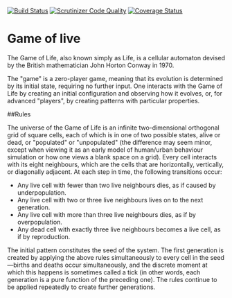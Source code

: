 [![Build Status](https://travis-ci.org/dariuszwrzesien/DwrGameOfLive-PHP.svg?branch=master)](https://travis-ci.org/dariuszwrzesien/DwrGameOfLive-PHP)
[![Scrutinizer Code Quality](https://scrutinizer-ci.com/g/dariuszwrzesien/DwrGameOfLive-PHP/badges/quality-score.png?b=master)](https://scrutinizer-ci.com/g/dariuszwrzesien/DwrGameOfLive-PHP/?branch=master)
[![Coverage Status](https://coveralls.io/repos/github/dariuszwrzesien/DwrGameOfLive-PHP/badge.svg?branch=master)](https://coveralls.io/github/dariuszwrzesien/DwrGameOfLive-PHP?branch=master)

# Game of live

The Game of Life, also known simply as Life, is a cellular automaton devised by the British mathematician John Horton Conway in 1970.

The "game" is a zero-player game, meaning that its evolution is determined by its initial state, requiring no further input. One interacts with the Game of Life by creating an initial configuration and observing how it evolves, or, for advanced "players", by creating patterns with particular properties.

##Rules

The universe of the Game of Life is an infinite two-dimensional orthogonal grid of square cells, each of which is in one of two possible states, alive or dead, or "populated" or "unpopulated" (the difference may seem minor, except when viewing it as an early model of human/urban behaviour simulation or how one views a blank space on a grid). Every cell interacts with its eight neighbours, which are the cells that are horizontally, vertically, or diagonally adjacent. At each step in time, the following transitions occur:

  -  Any live cell with fewer than two live neighbours dies, as if caused by underpopulation.
  -  Any live cell with two or three live neighbours lives on to the next generation.
  -  Any live cell with more than three live neighbours dies, as if by overpopulation.
  -  Any dead cell with exactly three live neighbours becomes a live cell, as if by reproduction.

The initial pattern constitutes the seed of the system. The first generation is created by applying the above rules simultaneously to every cell in the seed—births and deaths occur simultaneously, and the discrete moment at which this happens is sometimes called a tick (in other words, each generation is a pure function of the preceding one). The rules continue to be applied repeatedly to create further generations.

